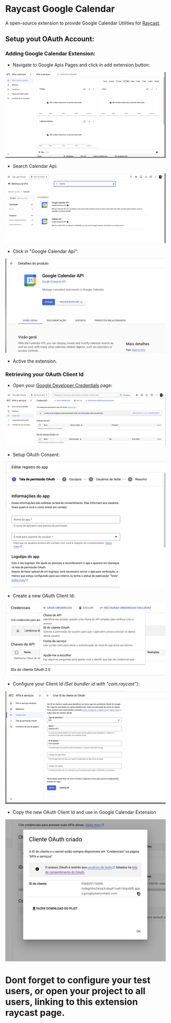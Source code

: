 # Raycast Google Calendar

A open-source extension to provide Google Calendar Utilities for [Raycast](https://www.raycast.com/).

## Setup yout OAuth Account:

### Adding Google Calendar Extension:

- Navigate to Google Apis Pages and click in add extension button:

![Google Api's Page](image-3.png)

- Search Calendar Api:

![Calendar Api](image-4.png)

- Click in "Google Calendar Api":

![Active Calendar Api](image-5.png)

- Active the extension.

### Retrieving your OAuth Client Id

- Open your [Google Developer Credentials](https://console.cloud.google.com/apis/credentials) page:

![Google Developer Crendentials](image.png)

- Setup OAuth Consent:

![OAuth Consent Page](image-2.png)

- Create a new OAuth Client Id:

![Creating a new OAuth Client Id](image-1.png)

- Configure your Client Id _(Set bundler id with "com.raycast")_:

![Configuring Client Id](image-6.png)

- Copy the new OAuth Client Id and use in Google Calendar Extension

![Client Id](image-7.png)

# Dont forget to configure your test users, or open your project to all users, linking to this extension raycast page.
